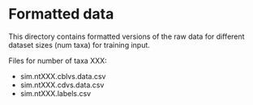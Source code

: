 # Formatted data

This directory contains formatted versions of the raw data for different dataset sizes (num taxa) for training input.

Files for number of taxa XXX:
- sim.ntXXX.cblvs.data.csv
- sim.ntXXX.cdvs.data.csv
- sim.ntXXX.labels.csv
